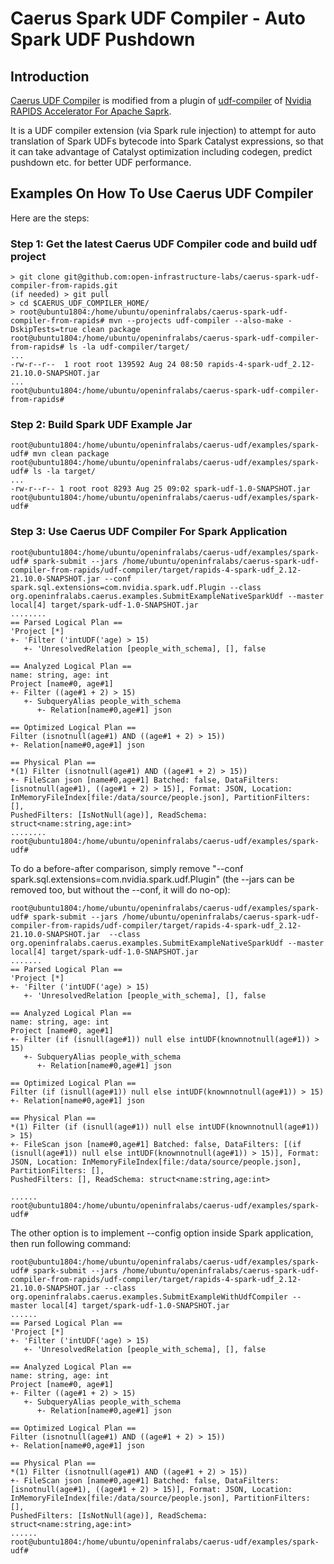 # Caerus Spark UDF Compiler - Auto Spark UDF Pushdown

## Introduction
[Caerus UDF Compiler](https://github.com/open-infrastructure-labs/caerus-spark-udf-compiler-from-rapids) is modified from a plugin of [udf-compiler](https://github.com/NVIDIA/spark-rapids/tree/branch-21.10/udf-compiler) of [Nvidia RAPIDS Accelerator For Apache Saprk](https://github.com/NVIDIA/spark-rapids). 

It is a UDF compiler extension (via Spark rule injection) to attempt for auto translation of Spark UDFs bytecode into Spark Catalyst expressions, so that it can take advantage of Catalyst optimization including codegen, predict pushdown etc. for better UDF performance. 

## Examples On How To Use Caerus UDF Compiler 
Here are the steps:
### Step 1: Get the latest Caerus UDF Compiler code and build udf project
```
> git clone git@github.com:open-infrastructure-labs/caerus-spark-udf-compiler-from-rapids.git
(if needed) > git pull
> cd $CAERUS_UDF_COMPILER_HOME/
> root@ubuntu1804:/home/ubuntu/openinfralabs/caerus-spark-udf-compiler-from-rapids# mvn --projects udf-compiler --also-make -DskipTests=true clean package 
root@ubuntu1804:/home/ubuntu/openinfralabs/caerus-spark-udf-compiler-from-rapids# ls -la udf-compiler/target/
...
-rw-r--r--  1 root root 139592 Aug 24 08:50 rapids-4-spark-udf_2.12-21.10.0-SNAPSHOT.jar
...
root@ubuntu1804:/home/ubuntu/openinfralabs/caerus-spark-udf-compiler-from-rapids#
```
### Step 2: Build Spark UDF Example Jar
```
root@ubuntu1804:/home/ubuntu/openinfralabs/caerus-udf/examples/spark-udf# mvn clean package
root@ubuntu1804:/home/ubuntu/openinfralabs/caerus-udf/examples/spark-udf# ls -la target/
...
-rw-r--r-- 1 root root 8293 Aug 25 09:02 spark-udf-1.0-SNAPSHOT.jar
root@ubuntu1804:/home/ubuntu/openinfralabs/caerus-udf/examples/spark-udf#
```
### Step 3: Use Caerus UDF Compiler For Spark Application
```
root@ubuntu1804:/home/ubuntu/openinfralabs/caerus-udf/examples/spark-udf# spark-submit --jars /home/ubuntu/openinfralabs/caerus-spark-udf-compiler-from-rapids/udf-compiler/target/rapids-4-spark-udf_2.12-21.10.0-SNAPSHOT.jar --conf spark.sql.extensions=com.nvidia.spark.udf.Plugin --class org.openinfralabs.caerus.examples.SubmitExampleNativeSparkUdf --master local[4] target/spark-udf-1.0-SNAPSHOT.jar 
........
== Parsed Logical Plan ==
'Project [*]
+- 'Filter ('intUDF('age) > 15)
   +- 'UnresolvedRelation [people_with_schema], [], false

== Analyzed Logical Plan ==
name: string, age: int
Project [name#0, age#1]
+- Filter ((age#1 + 2) > 15)
   +- SubqueryAlias people_with_schema
      +- Relation[name#0,age#1] json

== Optimized Logical Plan ==
Filter (isnotnull(age#1) AND ((age#1 + 2) > 15))
+- Relation[name#0,age#1] json

== Physical Plan ==
*(1) Filter (isnotnull(age#1) AND ((age#1 + 2) > 15))
+- FileScan json [name#0,age#1] Batched: false, DataFilters: [isnotnull(age#1), ((age#1 + 2) > 15)], Format: JSON, Location: InMemoryFileIndex[file:/data/source/people.json], PartitionFilters: [], 
PushedFilters: [IsNotNull(age)], ReadSchema: struct<name:string,age:int>
........
root@ubuntu1804:/home/ubuntu/openinfralabs/caerus-udf/examples/spark-udf# 
```
To do a before-after comparison, simply remove "--conf spark.sql.extensions=com.nvidia.spark.udf.Plugin" (the --jars can be removed too, but without the --conf, it will do no-op):
```
root@ubuntu1804:/home/ubuntu/openinfralabs/caerus-udf/examples/spark-udf# spark-submit --jars /home/ubuntu/openinfralabs/caerus-spark-udf-compiler-from-rapids/udf-compiler/target/rapids-4-spark-udf_2.12-21.10.0-SNAPSHOT.jar  --class org.openinfralabs.caerus.examples.SubmitExampleNativeSparkUdf --master local[4] target/spark-udf-1.0-SNAPSHOT.jar 
.......
== Parsed Logical Plan ==
'Project [*]
+- 'Filter ('intUDF('age) > 15)
   +- 'UnresolvedRelation [people_with_schema], [], false

== Analyzed Logical Plan ==
name: string, age: int
Project [name#0, age#1]
+- Filter (if (isnull(age#1)) null else intUDF(knownnotnull(age#1)) > 15)
   +- SubqueryAlias people_with_schema
      +- Relation[name#0,age#1] json

== Optimized Logical Plan ==
Filter (if (isnull(age#1)) null else intUDF(knownnotnull(age#1)) > 15)
+- Relation[name#0,age#1] json

== Physical Plan ==
*(1) Filter (if (isnull(age#1)) null else intUDF(knownnotnull(age#1)) > 15)
+- FileScan json [name#0,age#1] Batched: false, DataFilters: [(if (isnull(age#1)) null else intUDF(knownnotnull(age#1)) > 15)], Format: JSON, Location: InMemoryFileIndex[file:/data/source/people.json], PartitionFilters: [], 
PushedFilters: [], ReadSchema: struct<name:string,age:int>

......
root@ubuntu1804:/home/ubuntu/openinfralabs/caerus-udf/examples/spark-udf# 

```
The other option is to implement --config option inside Spark application, then run following command:
```
root@ubuntu1804:/home/ubuntu/openinfralabs/caerus-udf/examples/spark-udf# spark-submit --jars /home/ubuntu/openinfralabs/caerus-spark-udf-compiler-from-rapids/udf-compiler/target/rapids-4-spark-udf_2.12-21.10.0-SNAPSHOT.jar --class org.openinfralabs.caerus.examples.SubmitExampleWithUdfCompiler --master local[4] target/spark-udf-1.0-SNAPSHOT.jar 
......
== Parsed Logical Plan ==
'Project [*]
+- 'Filter ('intUDF('age) > 15)
   +- 'UnresolvedRelation [people_with_schema], [], false

== Analyzed Logical Plan ==
name: string, age: int
Project [name#0, age#1]
+- Filter ((age#1 + 2) > 15)
   +- SubqueryAlias people_with_schema
      +- Relation[name#0,age#1] json

== Optimized Logical Plan ==
Filter (isnotnull(age#1) AND ((age#1 + 2) > 15))
+- Relation[name#0,age#1] json

== Physical Plan ==
*(1) Filter (isnotnull(age#1) AND ((age#1 + 2) > 15))
+- FileScan json [name#0,age#1] Batched: false, DataFilters: [isnotnull(age#1), ((age#1 + 2) > 15)], Format: JSON, Location: InMemoryFileIndex[file:/data/source/people.json], PartitionFilters: [], 
PushedFilters: [IsNotNull(age)], ReadSchema: struct<name:string,age:int>
......
root@ubuntu1804:/home/ubuntu/openinfralabs/caerus-udf/examples/spark-udf# 

```